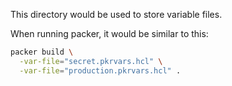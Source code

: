 This directory would be used to store variable files. 

When running packer, it would be similar to this:

```bash
packer build \
  -var-file="secret.pkrvars.hcl" \
  -var-file="production.pkrvars.hcl" .
```